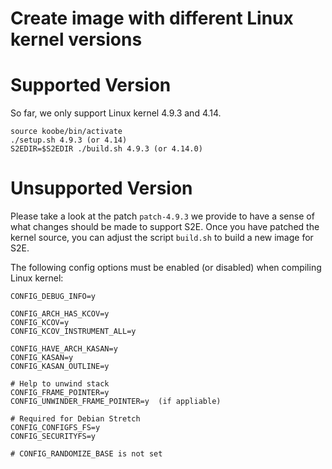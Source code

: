 
# Create image with different Linux kernel versions

# Supported Version
So far, we only support Linux kernel 4.9.3 and 4.14.

```
source koobe/bin/activate
./setup.sh 4.9.3 (or 4.14)
S2EDIR=$S2EDIR ./build.sh 4.9.3 (or 4.14.0)
```

# Unsupported Version
Please take a look at the patch `patch-4.9.3` we provide to have a sense of what changes should be made to support S2E. Once you have patched the kernel source, you can adjust the script `build.sh` to build a new image for S2E.

The following config options must be enabled (or disabled) when compiling Linux kernel:
```
CONFIG_DEBUG_INFO=y

CONFIG_ARCH_HAS_KCOV=y
CONFIG_KCOV=y
CONFIG_KCOV_INSTRUMENT_ALL=y

CONFIG_HAVE_ARCH_KASAN=y
CONFIG_KASAN=y
CONFIG_KASAN_OUTLINE=y

# Help to unwind stack
CONFIG_FRAME_POINTER=y
CONFIG_UNWINDER_FRAME_POINTER=y  (if appliable)

# Required for Debian Stretch
CONFIG_CONFIGFS_FS=y
CONFIG_SECURITYFS=y

# CONFIG_RANDOMIZE_BASE is not set
```
